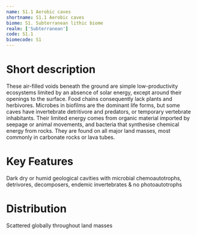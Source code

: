 ```yaml
---
name: S1.1 Aerobic caves
shortname: S1.1 Aerobic caves
biome: S1. Subterranean lithic biome
realm: ['Subterranean']
code: S1.1
biomecode: S1
---
```

# Short description

These air-filled voids beneath the ground are simple low-productivity ecosystems limited by an absence of solar energy, except around their openings to the surface. Food chains consequently lack plants and herbivores. Microbes in biofilms are the dominant life forms, but some caves have invertebrate detritivore and predators, or temporary vertebrate inhabitants. Their limited energy comes from organic material imported by seepage or animal movements, and bacteria that synthesise chemical energy from rocks. They are found on all major land masses, most commonly in carbonate rocks or lava tubes.

# Key Features

Dark dry or humid geological cavities with microbial chemoautotrophs, detrivores, decomposers, endemic invertebrates & no photoautotrophs

# Distribution

Scattered globally throughout land masses
